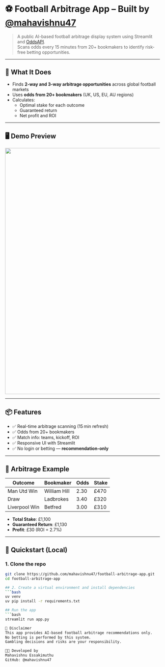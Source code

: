 # ⚽ Football Arbitrage App – Built by [@mahavishnu47](https://github.com/mahavishnu47)

> A public AI-based football arbitrage display system using Streamlit and [OddsAPI](https://the-odds-api.com).  
> Scans odds every 15 minutes from 20+ bookmakers to identify risk-free betting opportunities.

---

## 🧠 What It Does

- Finds **2-way and 3-way arbitrage opportunities** across global football markets
- Uses **odds from 20+ bookmakers** (UK, US, EU, AU regions)
- Calculates:
  - Optimal stake for each outcome
  - Guaranteed return
  - Net profit and ROI

---

## 🖥️ Demo Preview

<img src="https://user-images.githubusercontent.com/mahavishnu47/arbitrage-demo.png" width="800"/>

---

## 📦 Features

- ✅ Real-time arbitrage scanning (15 min refresh)
- ✅ Odds from 20+ bookmakers
- ✅ Match info: teams, kickoff, ROI
- ✅ Responsive UI with Streamlit
- ✅ No login or betting — **recommendation-only**

---

## 🧮 Arbitrage Example

| Outcome        | Bookmaker     | Odds | Stake  |
|----------------|----------------|------|--------|
| Man Utd Win    | William Hill   | 2.30 | £470   |
| Draw           | Ladbrokes      | 3.40 | £320   |
| Liverpool Win  | Betfred        | 3.00 | £310   |

- **Total Stake**: £1,100  
- **Guaranteed Return**: £1,130  
- **Profit**: £30 (ROI = 2.7%)

---

## 🚀 Quickstart (Local)

### 1. Clone the repo

```bash
git clone https://github.com/mahavishnu47/football-arbitrage-app.git
cd football-arbitrage-app

## 2. Create a virtual environment and install dependencies
```bash
uv venv
uv pip install -r requirements.txt

## Run the app
```bash
streamlit run app.py

📜 Disclaimer
This app provides AI-based football arbitrage recommendations only.
No betting is performed by this system.
Gambling decisions and risks are your responsibility.

🧑‍💻 Developed by
Mahavishnu Essakimuthu
GitHub: @mahavishnu47

